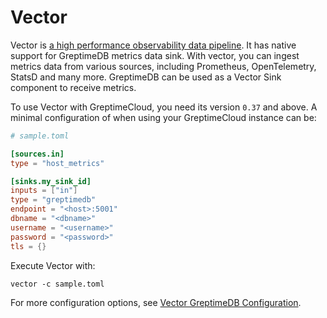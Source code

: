 # Vector

Vector is [a high performance observability data
pipeline](https://vector.dev). It has native support for GreptimeDB metrics data
sink. With vector, you can ingest metrics data from various sources, including
Prometheus, OpenTelemetry, StatsD and many more.
GreptimeDB can be used as a Vector Sink component to receive metrics. 

To use Vector with GreptimeCloud, you need its version `0.37` and above.
A minimal configuration of when using your GreptimeCloud instance can be:

```toml
# sample.toml

[sources.in]
type = "host_metrics"

[sinks.my_sink_id]
inputs = ["in"]
type = "greptimedb"
endpoint = "<host>:5001"
dbname = "<dbname>"
username = "<username>"
password = "<password>"
tls = {}
```

Execute Vector with:

```
vector -c sample.toml
```

For more configuration options, see [Vector GreptimeDB
Configuration](https://vector.dev/docs/reference/sinks/greptimedb/).

